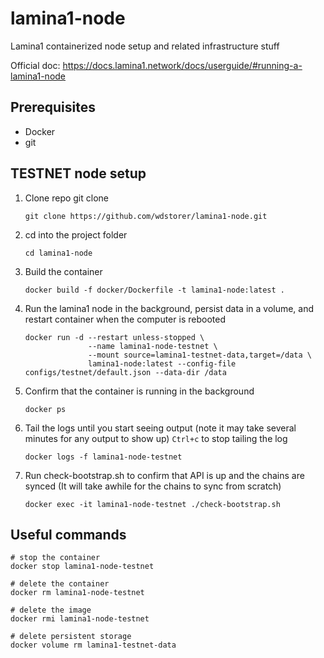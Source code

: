 # lamina1-node
Lamina1 containerized node setup and related infrastructure stuff

Official doc: https://docs.lamina1.network/docs/userguide/#running-a-lamina1-node

## Prerequisites
* Docker
* git

## TESTNET node setup
1. Clone repo git clone
   ```
   git clone https://github.com/wdstorer/lamina1-node.git
   ```
2. cd into the project folder 
   ```
   cd lamina1-node
   ```
5. Build the container
   ```
   docker build -f docker/Dockerfile -t lamina1-node:latest .
   ```
4. Run the lamina1 node in the background, persist data in a volume, and restart container when the computer is rebooted
   ```
   docker run -d --restart unless-stopped \
                 --name lamina1-node-testnet \
                 --mount source=lamina1-testnet-data,target=/data \
                 lamina1-node:latest --config-file configs/testnet/default.json --data-dir /data
   ```
5. Confirm that the container is running in the background 
   ```
   docker ps
   ```
6. Tail the logs until you start seeing output (note it may take several minutes for any output to show up) `Ctrl+c` to stop tailing the log
   ```
   docker logs -f lamina1-node-testnet
   ```
7. Run check-bootstrap.sh to confirm that API is up and the chains are synced (It will take awhile for the chains to sync from scratch)
   ```
   docker exec -it lamina1-node-testnet ./check-bootstrap.sh
   ```

## Useful commands
```
# stop the container
docker stop lamina1-node-testnet

# delete the container
docker rm lamina1-node-testnet

# delete the image
docker rmi lamina1-node-testnet

# delete persistent storage
docker volume rm lamina1-testnet-data
```